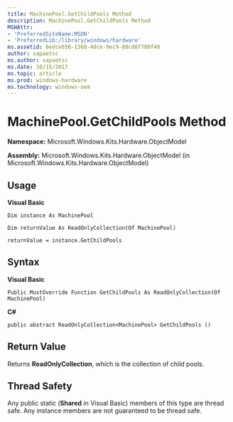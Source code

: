 ```yaml
---
title: MachinePool.GetChildPools Method
description: MachinePool.GetChildPools Method
MSHAttr:
- 'PreferredSiteName:MSDN'
- 'PreferredLib:/library/windows/hardware'
ms.assetid: 6edce656-1368-4dce-9ec9-80cd8f700f40
author: sapaetsc
ms.author: sapaetsc
ms.date: 10/15/2017
ms.topic: article
ms.prod: windows-hardware
ms.technology: windows-oem
---
```


# MachinePool.GetChildPools Method


**Namespace:** Microsoft.Windows.Kits.Hardware.ObjectModel

**Assembly:** Microsoft.Windows.Kits.Hardware.ObjectModel (in Microsoft.Windows.Kits.Hardware.ObjectModel)

## <span id="Usage"></span><span id="usage"></span><span id="USAGE"></span>Usage


**Visual Basic**

`Dim instance As MachinePool`

`Dim returnValue As ReadOnlyCollection(Of MachinePool)`

`returnValue = instance.GetChildPools`

## <span id="Syntax"></span><span id="syntax"></span><span id="SYNTAX"></span>Syntax


**Visual Basic**

`Public MustOverride Function GetChildPools As ReadOnlyCollection(Of MachinePool)`

**C#**

`public abstract ReadOnlyCollection<MachinePool> GetChildPools ()`

## <span id="Return_Value"></span><span id="return_value"></span><span id="RETURN_VALUE"></span>Return Value


Returns **ReadOnlyCollection**, which is the collection of child pools.

## <span id="Thread_Safety"></span><span id="thread_safety"></span><span id="THREAD_SAFETY"></span>Thread Safety


Any public static (**Shared** in Visual Basic) members of this type are thread safe. Any instance members are not guaranteed to be thread safe.

 

 






